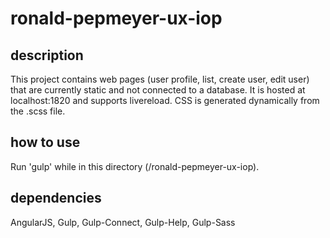 # ronald-pepmeyer-ux-iop

## description

This project contains web pages (user profile, list, create user, edit user)
that are currently static and not connected to a database. It is hosted at
localhost:1820 and supports livereload. CSS is generated dynamically from the
.scss file.

## how to use

Run 'gulp' while in this directory (/ronald-pepmeyer-ux-iop).

## dependencies

AngularJS, Gulp, Gulp-Connect, Gulp-Help, Gulp-Sass
